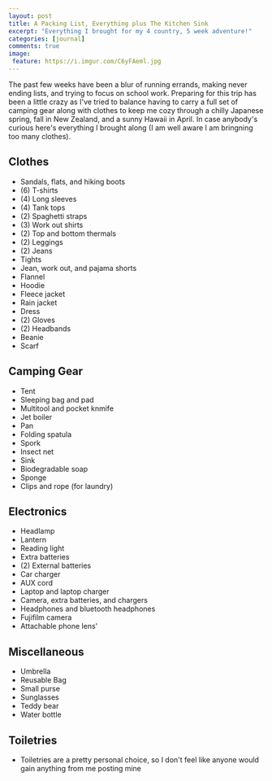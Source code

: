 ```yaml
---
layout: post
title: A Packing List, Everything plus The Kitchen Sink
excerpt: "Everything I brought for my 4 country, 5 week adventure!"
categories: [journal]
comments: true
image:
 feature: https://i.imgur.com/C6yFAeml.jpg
---
```


The past few weeks have been a blur of running errands, making never ending lists, and trying to focus on school work. Preparing for this trip has been a little crazy as I've tried to balance having to carry a full set of camping gear along with clothes to keep me cozy through a chilly Japanese spring, fall in New Zealand, and a sunny Hawaii in April. In case anybody's curious here's everything I brought along (I am well aware I am bringning too many clothes).

## Clothes

* Sandals, flats, and hiking boots
* (6) T-shirts
* (4) Long sleeves
* (4) Tank tops
* (2) Spaghetti straps
* (3) Work out shirts
* (2) Top and bottom thermals
* (2) Leggings
* (2) Jeans
* Tights
* Jean, work out, and pajama shorts
* Flannel
* Hoodie
* Fleece jacket
* Rain jacket
* Dress
* (2) Gloves
* (2) Headbands
* Beanie
* Scarf

## Camping Gear
* Tent
* Sleeping bag and pad
* Multitool and pocket knmife
* Jet boiler
* Pan
* Folding spatula
* Spork
* Insect net
* Sink
* Biodegradable soap
* Sponge
* Clips and rope (for laundry)

## Electronics
* Headlamp
* Lantern
* Reading light
* Extra batteries
* (2) External batteries
* Car charger
* AUX cord
* Laptop and laptop charger
* Camera, extra batteries, and chargers
* Headphones and bluetooth headphones
* Fujifilm camera
* Attachable phone lens'

## Miscellaneous
* Umbrella
* Reusable Bag
* Small purse
* Sunglasses
* Teddy bear
* Water bottle

## Toiletries
* Toiletries are a pretty personal choice, so I don't feel like anyone would gain anything from me posting mine

